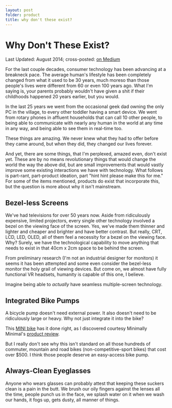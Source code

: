 ```yaml
---
layout: post
folder: product
title: why don't these exist?
---
```


# Why Don't These Exist?
<div class="essay-date"><span class="essay-map">Last Updated:</span> August 2014; <span class="essay-map">cross-posted:</span> <a href="https://medium.com/@keerthiko/toys-to-games-25d35b40425d">on Medium</a></div>

For the last couple decades, consumer technology has been advancing at a breakneck pace. The average human's lifestyle has been completely changed from what it used to be 30 years, much moreso than those people's lives were different from 60 or even 100 years ago. What I'm saying is, your parents probably wouldn't have given a shit if their childhoods happened 20 years earlier, but you would.

In the last 25 years we went from the occasional geek dad owning the only PC in the village, to every other toddler having a smart device. We went from rotary phones in affluent households that can call 10 other people, to being able to communicate with nearly any human in the world at any time in any way, and being able to see them in real-time too.

These things are amazing. We never knew what they had to offer before they came around, but when they did, they changed our lives forever. 

And yet, there are some things, that I'm perplexed, amazed even, don't exist yet. These are by no means revolutionary things that would change the world the way the above did, but are small improvements that would vastly improve some existing interactions we have with technology. What follows is part-rant, part-product ideation, part "hint hint please make this for me." For some of the items mentioned, products do exist that incorporate this, but the question is more about why it isn't mainstream.

## Bezel-less Screens
We've had televisions for over 50 years now. Aside from ridiculously expensive, limited projectors, every single other technology involved a bezel on the viewing face of the screen. Yes, we've made them thinner and lighter and cheaper and brighter and have better contrast. But really, CRT, LCD, LED, OLED, all of them feel a necessity for a bezel on the viewing face. Why? Surely, we have the technological capability to move anything that needs to exist in that 40cm x 2cm space to be behind the screen.

From preliminary research (I'm not an industrial designer for monitors) it seems it has been attempted and some even consider the bezel-less monitor the holy grail of viewing devices. But come on, we almost have fully functional VR headsets, humanity is capable of this one, I believe.

Imagine being able to *actually* have seamless multiple-screen technology. 

## Integrated Bike Pumps
A bicycle pump doesn't need external power. It also doesn't need to be ridiculously large or heavy. Why not just integrate it into the bike?

This [MINI bike](http://www.shopminiusa.com/PRODUCT/822/MINI-FOLDING-BIKE) has it done right, as I discovered courtesy Minimally Minimal's [product review](http://www.minimallyminimal.com/blog/mini-folding-bike-review).

But I really don't see why this isn't standard on all those hundreds of commuter, mountain and road bikes (non-competitive-sport bikes) that cost over $500. I think those people deserve an easy-access bike pump.

## Always-Clean Eyeglasses
Anyone who wears glasses can probably attest that keeping these suckers clean is a pain in the butt. We brush our oily fingers against the lenses all the time, people punch us in the face, we splash water on it when we wash our hands, it fogs up, gets dusty, all manner of things.

